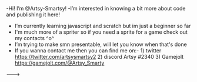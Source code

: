 -Hi! I’m @Artsy-Smartsy!
-I’m interested in knowing a bit more about code and publishing it here!
- I’m currently learning javascript and scratch but im just a beginner so far
- I'm much more of a spriter so if you need a sprite for a game check out my contacts ^o^
- I’m trying to make smn presentable, will let you know when that's done
- If you wanna contact me then you can find me on:- 1) twitter https://twitter.com/artsysmartsy2 2) discord Artsy #2340 3) Gamejolt https://gamejolt.com/@Artsy_Smarty


--->
